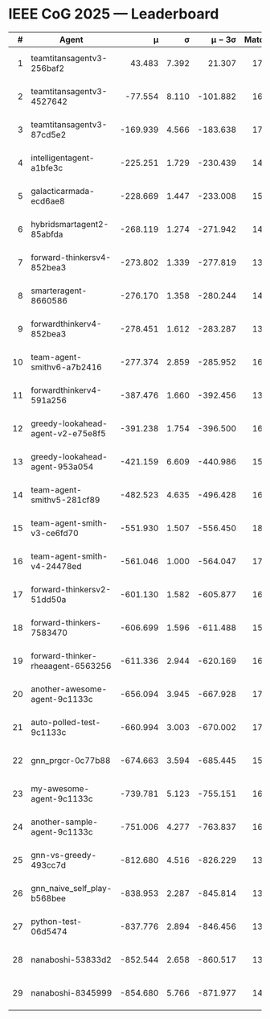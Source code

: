# IEEE CoG 2025 — Leaderboard

| # | Agent | μ | σ | μ − 3σ | Matches | Updated |
|---:|---|---:|---:|---:|---:|---|
| 1 | teamtitansagentv3-256baf2 | 43.483 | 7.392 | 21.307 | 17136 | 2025-08-23 22:49 |
| 2 | teamtitansagentv3-4527642 | -77.554 | 8.110 | -101.882 | 16610 | 2025-08-23 22:49 |
| 3 | teamtitansagentv3-87cd5e2 | -169.939 | 4.566 | -183.638 | 17786 | 2025-08-23 22:49 |
| 4 | intelligentagent-a1bfe3c | -225.251 | 1.729 | -230.439 | 14368 | 2025-08-23 22:49 |
| 5 | galacticarmada-ecd6ae8 | -228.669 | 1.447 | -233.008 | 15720 | 2025-08-23 22:49 |
| 6 | hybridsmartagent2-85abfda | -268.119 | 1.274 | -271.942 | 14386 | 2025-08-23 22:49 |
| 7 | forward-thinkersv4-852bea3 | -273.802 | 1.339 | -277.819 | 13629 | 2025-08-23 22:49 |
| 8 | smarteragent-8660586 | -276.170 | 1.358 | -280.244 | 14286 | 2025-08-23 22:49 |
| 9 | forwardthinkerv4-852bea3 | -278.451 | 1.612 | -283.287 | 13841 | 2025-08-23 22:49 |
| 10 | team-agent-smithv6-a7b2416 | -277.374 | 2.859 | -285.952 | 16800 | 2025-08-23 22:49 |
| 11 | forwardthinkerv4-591a256 | -387.476 | 1.660 | -392.456 | 13954 | 2025-08-23 22:49 |
| 12 | greedy-lookahead-agent-v2-e75e8f5 | -391.238 | 1.754 | -396.500 | 16930 | 2025-08-23 22:49 |
| 13 | greedy-lookahead-agent-953a054 | -421.159 | 6.609 | -440.986 | 15790 | 2025-08-23 22:49 |
| 14 | team-agent-smithv5-281cf89 | -482.523 | 4.635 | -496.428 | 16620 | 2025-08-23 22:49 |
| 15 | team-agent-smith-v3-ce6fd70 | -551.930 | 1.507 | -556.450 | 18022 | 2025-08-23 22:49 |
| 16 | team-agent-smith-v4-24478ed | -561.046 | 1.000 | -564.047 | 17362 | 2025-08-23 22:49 |
| 17 | forward-thinkersv2-51dd50a | -601.130 | 1.582 | -605.877 | 16228 | 2025-08-23 22:49 |
| 18 | forward-thinkers-7583470 | -606.699 | 1.596 | -611.488 | 15600 | 2025-08-23 22:49 |
| 19 | forward-thinker-rheaagent-6563256 | -611.336 | 2.944 | -620.169 | 16068 | 2025-08-23 22:49 |
| 20 | another-awesome-agent-9c1133c | -656.094 | 3.945 | -667.928 | 17640 | 2025-08-23 22:49 |
| 21 | auto-polled-test-9c1133c | -660.994 | 3.003 | -670.002 | 17440 | 2025-08-23 22:49 |
| 22 | gnn_prgcr-0c77b88 | -674.663 | 3.594 | -685.445 | 15140 | 2025-08-23 22:49 |
| 23 | my-awesome-agent-9c1133c | -739.781 | 5.123 | -755.151 | 16900 | 2025-08-23 22:49 |
| 24 | another-sample-agent-9c1133c | -751.006 | 4.277 | -763.837 | 16940 | 2025-08-23 22:49 |
| 25 | gnn-vs-greedy-493cc7d | -812.680 | 4.516 | -826.229 | 13580 | 2025-08-23 22:49 |
| 26 | gnn_naive_self_play-b568bee | -838.953 | 2.287 | -845.814 | 13500 | 2025-08-23 22:49 |
| 27 | python-test-06d5474 | -837.776 | 2.894 | -846.456 | 13590 | 2025-08-23 22:49 |
| 28 | nanaboshi-53833d2 | -852.544 | 2.658 | -860.517 | 13080 | 2025-08-23 22:49 |
| 29 | nanaboshi-8345999 | -854.680 | 5.766 | -871.977 | 14090 | 2025-08-23 22:49 |
